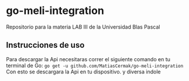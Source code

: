 # go-meli-integration
Repositorio para la materia LAB III de la Universidad Blas Pascal
## Instrucciones de uso
Para descargar la Api necesitaras correr el siguiente comando en tu terminal de Go:
`go get -u github.com/MatiasCermak/go-meli-integration`
Con esto se descargara la Api en tu dispositivo. y diversa indole
<!--stackedit_data:
eyJoaXN0b3J5IjpbMjAzMzYyMDQ1MywyNTk4NzUwMDddfQ==
-->